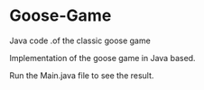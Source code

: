 # Goose-Game
Java code .of the classic goose game

Implementation of the goose game in Java based.

Run the Main.java file to see the result.
